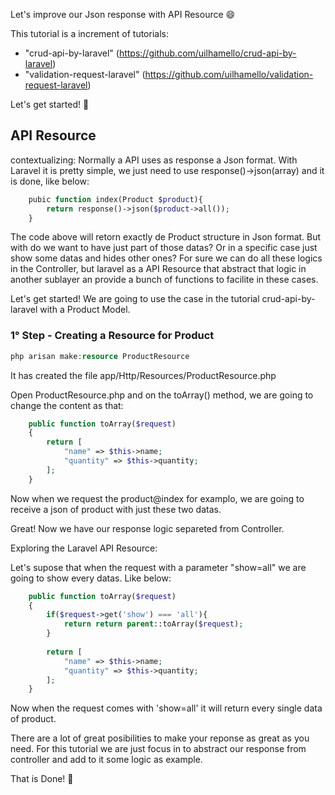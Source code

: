 Let's improve our Json response with API Resource :smile:

This tutorial is a increment of tutorials:
- "crud-api-by-laravel" (https://github.com/uilhamello/crud-api-by-laravel)
- "validation-request-laravel" (https://github.com/uilhamello/validation-request-laravel)


Let's get started! :star_struck:


<h2>API Resource</h2>

contextualizing: Normally a API uses as response a Json format.
With Laravel it is pretty simple, we just need to use response()->json(array) and it is done, like below:

```php
    pubic function index(Product $product){
        return response()->json($product->all());
    }
```

The code above will retorn exactly de Product structure in Json format. But with do we want to have just part of those datas? Or in a specific case just show some datas and hides other ones? For sure we can do all these logics in the Controller, but laravel as a API Resource that abstract that logic in another sublayer an provide a bunch of functions to facilite in these cases.

Let's get started! We are going to use the case in the tutorial crud-api-by-laravel with a Product Model.

<h3>1° Step - Creating a Resource for Product</h3>


```php
php arisan make:resource ProductResource
```

It has created the file app/Http/Resources/ProductResource.php


Open ProductResource.php and on the toArray() method, we are going to change the content as that:

```php
    public function toArray($request)
    {
        return [
            "name" => $this->name;
            "quantity" => $this->quantity;
        ];
    }
```

Now when we request the product@index for examplo, we are going to receive a json of product with just these two datas.

Great! Now we have our response logic separeted from Controller. 


Exploring the Laravel API Resource:

Let's supose that when the request with a parameter "show=all" we are going to show every datas. Like below:

```php
    public function toArray($request)
    {   
        if($request->get('show') === 'all'){
            return return parent::toArray($request);
        }
    
        return [
            "name" => $this->name;
            "quantity" => $this->quantity;
        ];
    }
```

Now when the request comes with 'show=all' it will return every single data of product.


There are a lot of great posibilities to make your reponse as great as you need. 
For this tutorial we are just focus in to abstract our response from controller and add to it some logic as example.


That is Done! :star_struck: